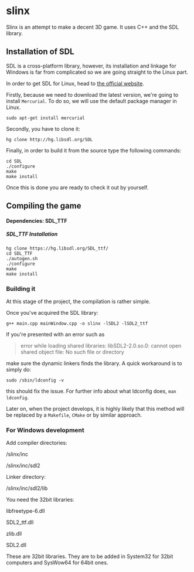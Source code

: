 slinx
=====

Slinx is an attempt to make a decent 3D game. It uses C++ and the SDL library.

Installation of SDL
-------------------

SDL is a cross-platform library, however, its installation and linkage for Windows is far from complicated so we are going straight to the Linux part.

In order to get SDL for Linux, head to [the official website](https://www.libsdl.org/hg.php). 

Firstly, because we need to download the latest version, we're going to install ```Mercurial```. To do so, we will use the default package manager in Linux. 

```sudo apt-get install mercurial```

Secondly, you have to clone it:

```hg clone http://hg.libsdl.org/SDL```

Finally, in order to build it from the source type the following commands:

```
cd SDL
./configure
make
make install
````

Once this is done you are ready to check it out by yourself.

Compiling the game
------------------

#### Dependencies: SDL_TTF
##### SDL_TTF Installation

```
hg clone https://hg.libsdl.org/SDL_ttf/
cd SDL_TTF
./autogen.sh
./configure
make
make install
```

### Building it

At this stage of the project, the compilation is rather simple.

Once you've acquired the SDL library:

```
g++ main.cpp mainWindow.cpp -o slinx -lSDL2 -lSDL2_ttf
```

If you're presented with an error such as

> error while loading shared libraries: libSDL2-2.0.so.0: cannot open shared object file: No such file or directory

make sure the dynamic linkers finds the library. A quick workaround is to simply do:

```sudo /sbin/ldconfig -v```

this should fix the issue. For further info about what ldconfig does, ```man ldconfig```.

Later on, when the project develops, it is highly likely that this method will be replaced by a ```Makefile```, ```CMake``` or by similar approach.

### For Windows development

Add compiler directories:

  /slinx/inc
  
  /slinx/inc/sdl2
  
Linker directory:

  /slinx/inc/sdl2/lib
  
You need the 32bit libraries:

libfreetype-6.dll

SDL2_ttf.dll

zlib.dll

SDL2.dll

These are 32bit libraries. They are to be added in System32 for 32bit computers and SysWow64 for 64bit ones.
